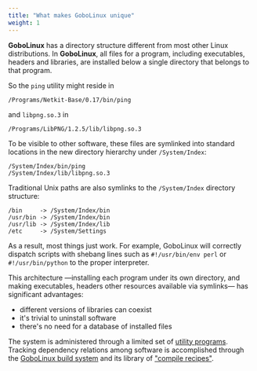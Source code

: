 ```yaml
---
title: "What makes GoboLinux unique"
weight: 1
---
```


**GoboLinux** has a directory structure different from most other
Linux distributions. In **GoboLinux**, all files for a program, including
executables, headers and libraries, are installed below a single
directory that belongs to that program.

So the `ping` utility might reside in

    /Programs/Netkit-Base/0.17/bin/ping

and `libpng.so.3` in

    /Programs/LibPNG/1.2.5/lib/libpng.so.3

To be visible to other software, these files are symlinked into standard
locations in the new directory hierarchy under `/System/Index`:

    /System/Index/bin/ping
    /System/Index/lib/libpng.so.3

Traditional Unix paths are also symlinks to the `/System/Index`
directory structure:

    /bin     -> /System/Index/bin
    /usr/bin -> /System/Index/bin
    /usr/lib -> /System/Index/lib
    /etc     -> /System/Settings

As a result, most things just work. For example, GoboLinux will
correctly dispatch scripts with shebang lines such as
`#!/usr/bin/env perl` or `#!/usr/bin/python` to the proper
interpreter.

This architecture —installing each program under its own directory,
and making executables, headers other resources available via symlinks—
has significant advantages:

-   different versions of libraries can coexist
-   it's trivial to uninstall software
-   there's no need for a database of installed files

The system is administered through a limited set of
[utility programs](/Commands).
Tracking dependency relations among software is accomplished
through the [GoboLinux build system](/Overview/Installing-Software/Compiling-from-source)
and its library of ["compile recipes"](/Recipes).